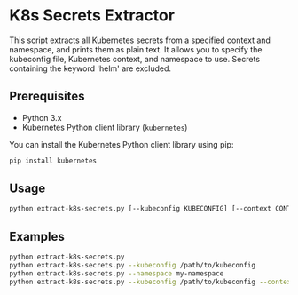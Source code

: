# K8s Secrets Extractor

This script extracts all Kubernetes secrets from a specified context and namespace, and prints them as plain text. It allows you to specify the kubeconfig file, Kubernetes context, and namespace to use. Secrets containing the keyword 'helm' are excluded.

## Prerequisites

- Python 3.x
- Kubernetes Python client library (`kubernetes`)

You can install the Kubernetes Python client library using pip:

```bash
pip install kubernetes
```

## Usage

```bash
python extract-k8s-secrets.py [--kubeconfig KUBECONFIG] [--context CONTEXT] [--namespace NAMESPACE]
```

## Examples

```bash
python extract-k8s-secrets.py
python extract-k8s-secrets.py --kubeconfig /path/to/kubeconfig
python extract-k8s-secrets.py --namespace my-namespace
python extract-k8s-secrets.py --kubeconfig /path/to/kubeconfig --context my-context --namespace my-namespace
```  
